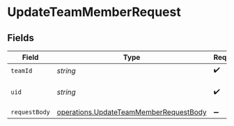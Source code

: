 # UpdateTeamMemberRequest


## Fields

| Field                                                                                            | Type                                                                                             | Required                                                                                         | Description                                                                                      | Example                                                                                          |
| ------------------------------------------------------------------------------------------------ | ------------------------------------------------------------------------------------------------ | ------------------------------------------------------------------------------------------------ | ------------------------------------------------------------------------------------------------ | ------------------------------------------------------------------------------------------------ |
| `teamId`                                                                                         | *string*                                                                                         | :heavy_check_mark:                                                                               | N/A                                                                                              |                                                                                                  |
| `uid`                                                                                            | *string*                                                                                         | :heavy_check_mark:                                                                               | The ID of the member.                                                                            | ndfasllgPyCtREAqxxdyFKb                                                                          |
| `requestBody`                                                                                    | [operations.UpdateTeamMemberRequestBody](../../models/operations/updateteammemberrequestbody.md) | :heavy_minus_sign:                                                                               | N/A                                                                                              |                                                                                                  |